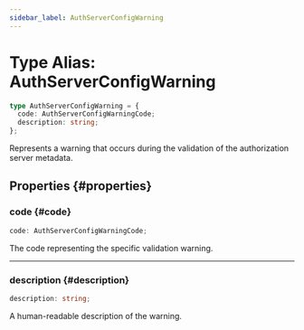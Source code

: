 ```yaml
---
sidebar_label: AuthServerConfigWarning
---
```


# Type Alias: AuthServerConfigWarning

```ts
type AuthServerConfigWarning = {
  code: AuthServerConfigWarningCode;
  description: string;
};
```

Represents a warning that occurs during the validation of the authorization server metadata.

## Properties {#properties}

### code {#code}

```ts
code: AuthServerConfigWarningCode;
```

The code representing the specific validation warning.

***

### description {#description}

```ts
description: string;
```

A human-readable description of the warning.
